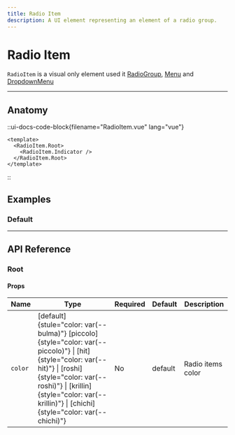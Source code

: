 ```yaml
---
title: Radio Item
description: A UI element representing an element of a radio group.
---
```


# Radio Item

`RadioItem` is a visual only element used it [RadioGroup](/docs/components/radiogroup), [Menu](/docs/components/menu) and [DropdownMenu](/docs/components/dropdownmenu)

___

## Anatomy

::ui-docs-code-block{filename="RadioItem.vue" lang="vue"}
```vue
<template>
  <RadioItem.Root>
    <RadioItem.Indicator />
  </RadioItem.Root>
</template>
```
::

## Examples

### Default

___

## API Reference

### Root

#### Props

| Name | Type | Required | Default | Description |
|------|------|----------|---------|-------------|
| `color` | [default]{stule="color: var(--bulma)"} [piccolo]{style="color: var(--piccolo)"} \| [hit]{style="color: var(--hit)"} \| [roshi]{style="color: var(--roshi)"} \| [krillin]{style="color: var(--krillin)"} \| [chichi]{style="color: var(--chichi)"} | No | default | Radio items color |
